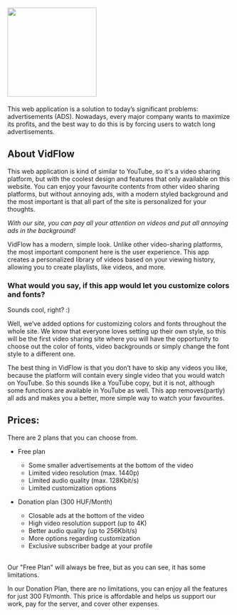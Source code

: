 # <img src="https://barnatech.hu/files/vidflow-official-logo.png" width="200" height="auto"/>
This web application is a solution to today’s significant problems: advertisements (ADS). Nowadays, every major company wants to maximize its profits, and the best way to do this is by forcing users to watch long advertisements.

## About VidFlow

This web application is kind of similar to YouTube, so it's a video sharing platform, but with the coolest design and features that only available on this website. You can enjoy your favourite contents from other video sharing platforms, but without annoying ads, with a modern styled background and the most important is that all part of the site is personalized for your thoughts.

_With our site, you can pay all your attention on videos and put all annoying ads in the background!_
 
VidFlow has a modern, simple look. Unlike other video-sharing platforms, the most important component here is the user experience. This app creates a personalized library of videos based on your viewing history, allowing you to create playlists, like videos, and more.

<h3>What would you say, if this app would let you customize colors and fonts?</h3>

Sounds cool, right? :)

Well, we’ve added options for customizing colors and fonts throughout the whole site. We know that everyone loves setting up their own style, so this will be the first video sharing site where you will have the opportunity to choose out the color of fonts, video backgrounds or simply change the font style to a different one.

The best thing in VidFlow is that you don’t have to skip any videos you like, because the platform will contain every single video that you would watch on YouTube.
So this sounds like a YouTube copy, but it is not, although some functions are available in YouTube as  well. This app removes(partly) all ads and makes you a better, more simple way to watch your favourites. 

## Prices:

There are 2 plans that you can choose from.
- Free plan
    - Some smaller advertisements at the bottom of the video
    - Limited video resolution (max. 1440p)
    - Limited audio quality (max. 128Kbit/s)
    - Limited customization options
  
- Donation plan (300 HUF/Month)
    - Closable ads at the bottom of the video
    - High video resolution support (up to 4K)
    - Better audio quality (up to 256Kbit/s)
    - More options regarding customization
    - Exclusive subscriber badge at your profile
<br>
Our "Free Plan" will always be free, but as you can see, it has some limitations. 

In our Donation Plan, there are no limitations, you can enjoy all the features for just 300 Ft/month. This price is affordable and helps us support our work, pay for the server, and cover other expenses.

